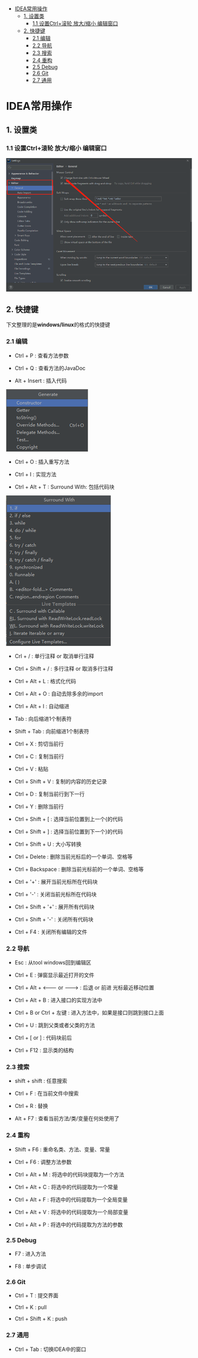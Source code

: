 - [IDEA常用操作](#idea常用操作)
  - [1. 设置类](#1-设置类)
    - [1.1 设置Ctrl+滚轮 放大/缩小 编辑窗口](#11-设置ctrl滚轮-放大缩小-编辑窗口)
  - [2. 快捷键](#2-快捷键)
    - [2.1 编辑](#21-编辑)
    - [2.2 导航](#22-导航)
    - [2.3 搜索](#23-搜索)
    - [2.4 重构](#24-重构)
    - [2.5 Debug](#25-debug)
    - [2.6 Git](#26-git)
    - [2.7 通用](#27-通用)

# IDEA常用操作

## 1. 设置类

### 1.1 设置Ctrl+滚轮 放大/缩小 编辑窗口

![](./images/ctrl_wheel.png)

## 2. 快捷键

下文整理的是**windows/linux**的格式的快捷键

### 2.1 编辑

- Ctrl + P : 查看方法参数

- Ctrl + Q  :  查看方法的JavaDoc

- Alt  + Insert  :  插入代码

![](./images/ctrl_insert.png)

- Ctrl + O :  插入重写方法

- Ctrl + I :  实现方法

- Ctrl + Alt + T :  Surround With: 包括代码块

![](./images/ctrl_alt_t.png)

- Crl + / :  单行注释 or 取消单行注释

- Ctrl + Shift + / :  多行注释 or 取消多行注释

- Ctrl + Alt + L :  格式化代码

- Ctrl + Alt + O :  自动去除多余的import

- Ctrl + Alt + I :  自动缩进

- Tab :  向后缩进1个制表符

- Shift + Tab :  向前缩进1个制表符

- Ctrl + X :  剪切当前行

- Ctrl + C :  复制当前行

- Ctrl + V :  粘贴

- Ctrl + Shift + V :  复制的内容的历史记录

- Ctrl + D :  复制当前行到下一行

- Ctrl + Y :  删除当前行

- Ctrl + Shift + [ :  选择当前位置到上一个{的代码

- Ctrl + Shift + ] :  选择当前位置到下一个}的代码

- Ctrl + Shift + U :  大小写转换

- Ctrl + Delete :  删除当前光标后的一个单词、空格等

- Ctrl + Backspace :  删除当前光标前的一个单词、空格等

- Ctrl + '+' :  展开当前光标所在代码块

- Ctrl + '-' :  关闭当前光标所在代码块

- Ctrl + Shift + '+' :   展开所有代码块

- Ctrl + Shift + '-'  :  关闭所有代码块

- Ctrl + F4 :  关闭所有编辑的文件

### 2.2 导航

- Esc :  从tool windows回到编辑区

- Ctrl + E :  弹窗显示最近打开的文件

- Ctrl + Alt + <--- or --->  :   后退 or 前进  光标最近移动位置

- Ctrl + Alt + B  :   进入接口的实现方法中 

- Ctrl + B  or Ctrl + 左键   :    进入方法中，如果是接口则跳到接口上面

- Ctrl + U  :  跳到父类或者父类的方法

- Ctrl + [  or   ]   :    代码块前后

- Ctrl + F12 :  显示类的结构

### 2.3 搜索

- shift + shift   :   任意搜索

- Ctrl + F  :   在当前文件中搜索

- Ctrl + R  :   替换

- Alt + F7 :  查看当前方法/类/变量在何处使用了

### 2.4 重构

- Shift + F6  :  重命名类、方法、变量、常量

- Ctrl + F6 :  调整方法参数

- Ctrl + Alt + M  :  将选中的代码块提取为一个方法

- Ctrl + Alt + C :  将选中的代码提取为一个常量

- Ctrl + Alt + F  :  将选中的代码提取为一个全局变量

- Ctrl + Alt + V  :  将选中的代码提取为一个局部变量

- Ctrl + Alt + P  :  将选中的代码提取为方法的参数

### 2.5 Debug

- F7  :   进入方法

- F8 :    单步调试

### 2.6 Git

- Ctrl + T :  提交界面

- Ctrl + K :  pull

- Ctrl + Shift + K :  push

### 2.7 通用

- Ctrl + Tab  :  切换IDEA中的窗口

